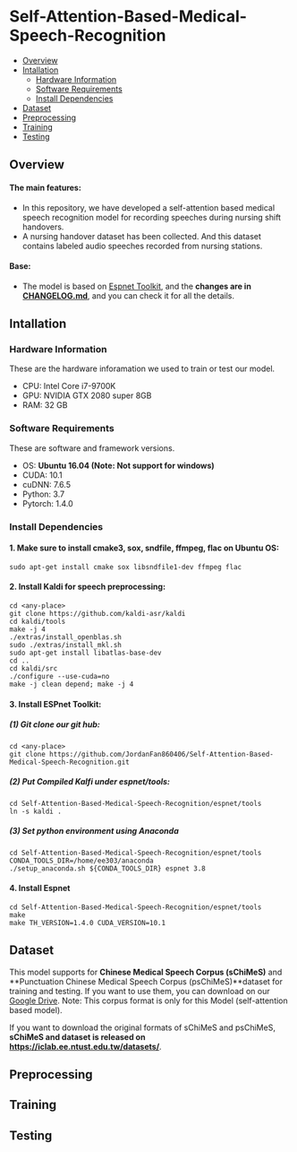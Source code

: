 # Self-Attention-Based-Medical-Speech-Recognition
* [Overview](#Overview)
* [Intallation](#Intallation)
    * [Hardware Information](#Hardware-Information)
    * [Software Requirements](#Software-Requirements)
    * [Install Dependencies](#Install-Dependencies)
* [Dataset](#Dataset)
* [Preprocessing](#Preprocessing)
* [Training](#Training)
* [Testing](#Testing)

## Overview
#### The main features:
* In this repository, we have developed a self-attention based medical speech recognition model for recording speeches during nursing shift handovers.
* A nursing handover dataset has been collected. And this dataset contains labeled audio speeches recorded from nursing stations.
#### Base:
* The model is based on [Espnet Toolkit](https://github.com/espnet/espnet), and the **changes are in [CHANGELOG.md](CHANGELOG.md)**, and you can check it for all the details.

## Intallation
### Hardware Information
These are the hardware inforamation we used to train or test our model.
* CPU: Intel Core i7-9700K
* GPU: NVIDIA GTX 2080 super 8GB
* RAM: 32 GB
### Software Requirements
These are software and framework versions.
* OS: **Ubuntu 16.04 (Note: Not support for windows)**
* CUDA: 10.1
* cuDNN: 7.6.5
* Python: 3.7
* Pytorch: 1.4.0
### Install Dependencies
#### 1. **Make sure to install cmake3, sox, sndfile, ffmpeg, flac on Ubuntu OS**:
```
sudo apt-get install cmake sox libsndfile1-dev ffmpeg flac
```
#### 2. Install **Kaldi for speech preprocessing**:
```
cd <any-place>
git clone https://github.com/kaldi-asr/kaldi
cd kaldi/tools
make -j 4
./extras/install_openblas.sh
sudo ./extras/install_mkl.sh
sudo apt-get install libatlas-base-dev
cd ..
cd kaldi/src
./configure --use-cuda=no
make -j clean depend; make -j 4
```
#### 3. Install **ESPnet Toolkit**:
##### (1) Git clone our git hub:
```
cd <any-place>
git clone https://github.com/JordanFan860406/Self-Attention-Based-Medical-Speech-Recognition.git
```
##### (2) Put Compiled Kalfi under espnet/tools:
```
cd Self-Attention-Based-Medical-Speech-Recognition/espnet/tools
ln -s kaldi .
```
##### (3) Set python environment using Anaconda
```
cd Self-Attention-Based-Medical-Speech-Recognition/espnet/tools
CONDA_TOOLS_DIR=/home/ee303/anaconda
./setup_anaconda.sh ${CONDA_TOOLS_DIR} espnet 3.8
```
#### 4. Install Espnet
```
cd Self-Attention-Based-Medical-Speech-Recognition/espnet/tools
make
make TH_VERSION=1.4.0 CUDA_VERSION=10.1
```
## Dataset
This model supports for **Chinese Medical Speech Corpus (sChiMeS)** and **Punctuation Chinese Medical Speech Corpus (psChiMeS)**dataset for training and testing. If you want to use them, you can download on our [Google Drive](https://drive.google.com/drive/folders/1AVhkHPOLvZMwWBNqI5kXC85PsOmB-032?usp=sharing). Note: This corpus format is only for this Model (self-attention based model).

If you want to download the original formats of sChiMeS and psChiMeS, **sChiMeS and dataset is released on https://iclab.ee.ntust.edu.tw/datasets/**.

## Preprocessing

## Training

## Testing

